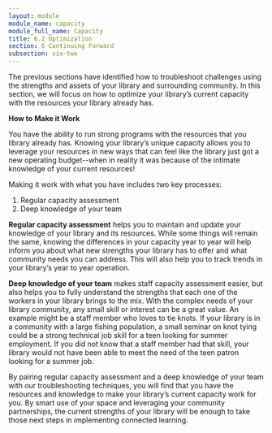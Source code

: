 ```yaml
---
layout: module
module_name: capacity
module_full_name: Capacity
title: 6.2 Optimization
section: 6 Continuing Forward
subsection: six-two
---
```


The previous sections have identified how to troubleshoot challenges using the strengths and assets of your library and surrounding community. In this section, we will focus on how to optimize your library’s current capacity with the resources your library already has. 

**How to Make it Work**

You have the ability to run strong programs with the resources that you library already has. Knowing your library’s unique capacity allows you to leverage your resources in new ways that can feel like the library just got a new operating budget--when in reality it was because of the intimate knowledge of your current resources!  

Making it work with what you have includes two key processes:  
<ol>
<li>Regular capacity assessment</li>
  <li>Deep knowledge of your team</li>
</ol> 

**Regular capacity assessment** helps you to maintain and update your knowledge of your library and its resources. While some things will remain the same, knowing the differences in your capacity year to year will help inform you about what new strengths your library has to offer and what community needs you can address. This will also help you to track trends in your library’s year to year operation. 

**Deep knowledge of your team** makes staff capacity assessment easier, but also helps you to fully understand the strengths that each one of the workers in your library brings to the mix. With the complex needs of your library community, any small skill or interest can be a great value. An example might be a staff member who loves to tie knots. If your library is in a community with a large fishing population, a small seminar on knot tying could be a strong technical job skill for a teen looking for summer employment. If you did not know that a staff member had that skill, your library would not have been able to meet the need of the teen patron looking for a summer job. 

By pairing regular capacity assessment and a deep knowledge of your team with our troubleshooting techniques, you will find that you have the resources and knowledge to make your library’s current capacity work for you. By smart use of your space and leveraging your community partnerships, the current strengths of your library will be enough to take those next steps in implementing connected learning. 
